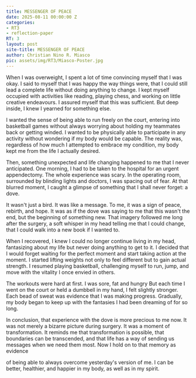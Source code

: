 ```yaml
---
title: MESSENGER OF PEACE
date: 2025-08-11 00:00:00 Z
categories:
- RT3
- reflection-paper
RT: 3
layout: post
site-title: MESSENGER OF PEACE
author: Christian Nino R. Miasco
pic: assets/img/RT3/Miasco-Poster.jpg
---
```


When I was overweight, I spent a lot of time convincing myself that I was okay. I said to
myself that I was happy the way things were, that I could still lead a complete life without
doing anything to change. I kept myself occupied with activities like reading, playing chess,
and working on little creative endeavours. I assured myself that this was sufficient. But
deep inside, I knew I yearned for something else.

I wanted the sense of being able to run freely on the court, entering into basketball games
without always worrying about holding my teammates back or getting winded. I wanted to
be physically able to participate in any activity without wondering if my body would be
capable. The reality was, regardless of how much I attempted to embrace my condition, my
body kept me from the life I actually desired.

Then, something unexpected and life changing happened to me that I never anticipated.
One morning, I had to be taken to the hospital for an urgent appendectomy. The whole
experience was scary. In the operating room, surrounded by blinding lights and doctors, I
was spacing out of fear. At that blurred moment, I caught a glimpse of something that I
shall never forget: a dove.

It wasn't just a bird. It was like a message. To me, it was a sign of peace, rebirth, and hope.
It was as if the dove was saying to me that this wasn't the end, but the beginning of
something new. That imagery followed me long after the surgery, a soft whisper in my head
telling me that I could change, that I could walk into a new book if I wanted to.

When I recovered, I knew I could no longer continue living in my head, fantasizing about
my life but never doing anything to get to it. I decided that I would forget waiting for the
perfect moment and start taking action at the moment. I started lifting weights not only to
feel different but to gain actual strength. I resumed playing basketball, challenging myself
to run, jump, and move with the vitality I once envied in others.

The workouts were hard at first. I was sore, fat and hungry But each time I went on the
court or held a dumbbell in my hand, I felt slightly stronger. Each bead of sweat was
evidence that I was making progress. Gradually, my body began to keep up with the
fantasies I had been dreaming of for so long.

In conclusion, that experience with the dove is more precious to me now. It was not merely
a bizarre picture during surgery. It was a moment of transformation. It reminds me that
transformation is possible, that boundaries can be transcended, and that life has a way of
sending us messages when we need them most. Now I hold on to that memory as evidence

of being able to always overcome yesterday's version of me. I can be better, healthier, and
happier in my body, as well as in my spirit.
